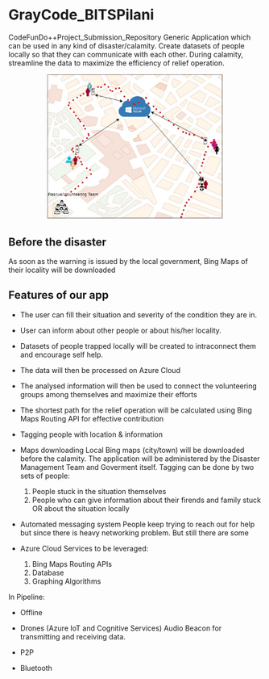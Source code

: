 # GrayCode_BITSPilani
CodeFunDo++Project_Submission_Repository
Generic Application which can be used in any kind of disaster/calamity. Create datasets of people locally so that they can communicate with each other. During calamity, streamline the data to maximize the efficiency of relief operation. 

<p align="center">
  <img src="https://github.com/redgene/GrayCode_BITSPilani/blob/master/InkedUntitled%20Diagram_LI.jpg" width="350" title="Architecture Diagram">
</p>

## Before the disaster
As soon as the warning is issued by the local government, Bing Maps of their locality will be downloaded
## Features of our app
* The user can fill their situation and severity of the condition they are in.
* User can inform about other people or about his/her locality.
* Datasets of people trapped locally will be created to intraconnect them and encourage self help.
* The data will then be processed on Azure Cloud
* The analysed information will then be used to connect the volunteering groups among themselves and maximize their efforts
* The shortest path for the relief operation will be calculated using Bing Maps Routing API for effective contribution
* Tagging people with location & information

* Maps downloading
Local Bing maps (city/town) will be downloaded before the calamity. The application will be administered by the Disaster Management Team and Goverment itself.
Tagging can be done by two sets of people:
   1. People stuck in the situation themselves
   2. People who can give information about their firends and family stuck OR about the situation locally

* Automated messaging system
People keep trying to reach out for help but since there is heavy networking problem. But still there are some 

* Azure Cloud Services to be leveraged:
  1. Bing Maps Routing APIs
  2. Database
  3. Graphing Algorithms

In Pipeline:
* Offline
* Drones (Azure IoT and Cognitive Services)
Audio Beacon for transmitting and receiving data. 

* P2P
* Bluetooth
